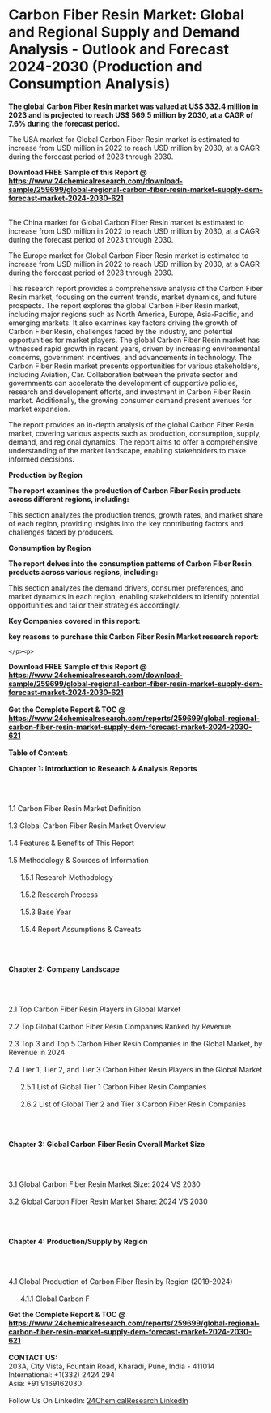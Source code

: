 <h1>Carbon Fiber Resin Market: Global and Regional Supply and Demand Analysis - Outlook and Forecast 2024-2030 (Production and Consumption Analysis)</h1><p><strong>The global Carbon Fiber Resin market was valued at US$ 332.4 million in 2023 and is projected to reach US$ 569.5 million by 2030, at a CAGR of 7.6% during the forecast period.</strong></p><p>
</p><p>The USA market for Global Carbon Fiber Resin market is estimated to increase from USD million in 2022 to reach USD million by 2030, at a CAGR during the forecast period of 2023 through 2030.</p><div><b>Download FREE Sample of this Report @ 
            <a href="https://www.24chemicalresearch.com/download-sample/259699/global-regional-carbon-fiber-resin-market-supply-dem-forecast-market-2024-2030-621">
            https://www.24chemicalresearch.com/download-sample/259699/global-regional-carbon-fiber-resin-market-supply-dem-forecast-market-2024-2030-621</a></b></div><br><p>
</p><p>The China market for Global Carbon Fiber Resin market is estimated to increase from USD million in 2022 to reach USD million by 2030, at a CAGR during the forecast period of 2023 through 2030.</p><p>
</p><p>The Europe market for Global Carbon Fiber Resin market is estimated to increase from USD million in 2022 to reach USD million by 2030, at a CAGR during the forecast period of 2023 through 2030.</p><p>
</p><p>This research report provides a comprehensive analysis of the Carbon Fiber Resin market, focusing on the current trends, market dynamics, and future prospects. The report explores the global Carbon Fiber Resin market, including major regions such as North America, Europe, Asia-Pacific, and emerging markets. It also examines key factors driving the growth of Carbon Fiber Resin, challenges faced by the industry, and potential opportunities for market players. The global Carbon Fiber Resin market has witnessed rapid growth in recent years, driven by increasing environmental concerns, government incentives, and advancements in technology. The Carbon Fiber Resin market presents opportunities for various stakeholders, including Aviation, Car. Collaboration between the private sector and governments can accelerate the development of supportive policies, research and development efforts, and investment in Carbon Fiber Resin market. Additionally, the growing consumer demand present avenues for market expansion.</p><p>
</p><p>The report provides an in-depth analysis of the global Carbon Fiber Resin market, covering various aspects such as production, consumption, supply, demand, and regional dynamics. The report aims to offer a comprehensive understanding of the market landscape, enabling stakeholders to make informed decisions.</p><p>
</p><p><strong>Production by Region</strong></p><p>
</p><p><strong>The report examines the production of Carbon Fiber Resin products across different regions, including:</strong></p><p>
</p><p>
</p><p>This section analyzes the production trends, growth rates, and market share of each region, providing insights into the key contributing factors and challenges faced by producers.</p><p>
</p><p><strong>Consumption by Region</strong></p><p>
</p><p><strong>The report delves into the consumption patterns of Carbon Fiber Resin products across various regions, including:</strong></p><p>
</p><p>
</p><p>This section analyzes the demand drivers, consumer preferences, and market dynamics in each region, enabling stakeholders to identify potential opportunities and tailor their strategies accordingly.</p><p>
<strong>Key Companies covered in this report:</strong></p><p>
</p><p>
</p><p><strong>key reasons to purchase this Carbon Fiber Resin Market research report:</strong></p><p>

	</p><p>

</p><div><b>Download FREE Sample of this Report @ 
            <a href="https://www.24chemicalresearch.com/download-sample/259699/global-regional-carbon-fiber-resin-market-supply-dem-forecast-market-2024-2030-621">
            https://www.24chemicalresearch.com/download-sample/259699/global-regional-carbon-fiber-resin-market-supply-dem-forecast-market-2024-2030-621</a></b></div><br><div><b>Get the Complete Report & TOC @ 
            <a href="https://www.24chemicalresearch.com/reports/259699/global-regional-carbon-fiber-resin-market-supply-dem-forecast-market-2024-2030-621">
            https://www.24chemicalresearch.com/reports/259699/global-regional-carbon-fiber-resin-market-supply-dem-forecast-market-2024-2030-621</a></b></div><br>
            <b>Table of Content:</b><p><p><strong>Chapter 1: Introduction to Research &amp; Analysis Reports</strong></p><br />
<br />
<p>1.1 Carbon Fiber Resin Market Definition<br /><br />
1.3 Global Carbon Fiber Resin Market Overview<br /><br />
1.4 Features &amp; Benefits of This Report<br /><br />
1.5 Methodology &amp; Sources of Information<br /><br />
&nbsp;&nbsp;&nbsp;&nbsp;&nbsp; 1.5.1 Research Methodology<br /><br />
&nbsp;&nbsp;&nbsp;&nbsp;&nbsp; 1.5.2 Research Process<br /><br />
&nbsp;&nbsp;&nbsp;&nbsp;&nbsp; 1.5.3 Base Year<br /><br />
&nbsp;&nbsp;&nbsp;&nbsp;&nbsp; 1.5.4 Report Assumptions &amp; Caveats</p><br />
<br />
<p><strong>Chapter 2: Company Landscape</strong></p><br />
<br />
<p>2.1 Top Carbon Fiber Resin Players in Global Market<br /><br />
2.2 Top Global Carbon Fiber Resin Companies Ranked by Revenue<br /><br />
2.3 Top 3 and Top 5 Carbon Fiber Resin Companies in the Global Market, by Revenue in 2024<br /><br />
2.4 Tier 1, Tier 2, and Tier 3 Carbon Fiber Resin Players in the Global Market<br /><br />
&nbsp;&nbsp;&nbsp;&nbsp;&nbsp; 2.5.1 List of Global Tier 1 Carbon Fiber Resin Companies<br /><br />
&nbsp;&nbsp;&nbsp;&nbsp;&nbsp; 2.6.2 List of Global Tier 2 and Tier 3 Carbon Fiber Resin Companies</p><br />
<br />
<p><strong>Chapter 3: Global Carbon Fiber Resin Overall Market Size</strong></p><br />
<br />
<p>3.1 Global Carbon Fiber Resin Market Size: 2024 VS 2030<br /><br />
3.2 Global Carbon Fiber Resin Market Share: 2024 VS 2030</p><br />
<br />
<p><strong>Chapter 4: Production/Supply by Region</strong></p><br />
<br />
<p>4.1 Global Production of Carbon Fiber Resin by Region (2019-2024)<br /><br />
&nbsp;&nbsp;&nbsp;&nbsp;&nbsp; 4.1.1 Global Carbon F</p><div><b>Get the Complete Report & TOC @ 
            <a href="https://www.24chemicalresearch.com/reports/259699/global-regional-carbon-fiber-resin-market-supply-dem-forecast-market-2024-2030-621">
            https://www.24chemicalresearch.com/reports/259699/global-regional-carbon-fiber-resin-market-supply-dem-forecast-market-2024-2030-621</a></b></div><br><b>CONTACT US:</b><br>
            203A, City Vista, Fountain Road, Kharadi, Pune, India - 411014<br>
            International: +1(332) 2424 294<br>
            Asia: +91 9169162030 <br><br>
            Follow Us On LinkedIn: <a href="https://www.linkedin.com/company/24chemicalresearch/">24ChemicalResearch LinkedIn</a>